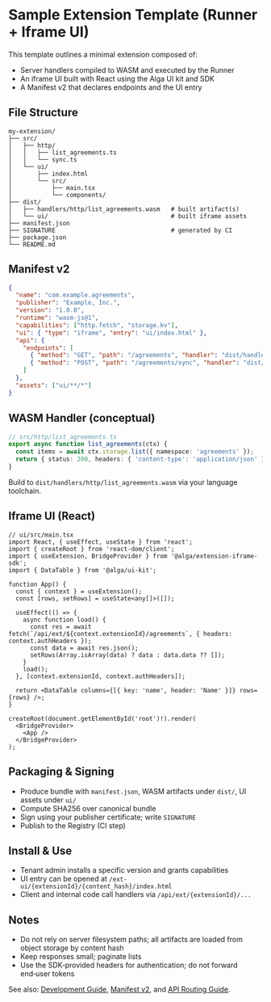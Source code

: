 # Sample Extension Template (Runner + Iframe UI)

This template outlines a minimal extension composed of:
- Server handlers compiled to WASM and executed by the Runner
- An iframe UI built with React using the Alga UI kit and SDK
- A Manifest v2 that declares endpoints and the UI entry

## File Structure

```
my-extension/
├── src/
│   ├── http/
│   │   ├── list_agreements.ts
│   │   └── sync.ts
│   └── ui/
│       ├── index.html
│       └── src/
│           ├── main.tsx
│           └── components/
├── dist/
│   ├── handlers/http/list_agreements.wasm   # built artifact(s)
│   └── ui/                                  # built iframe assets
├── manifest.json
├── SIGNATURE                                # generated by CI
├── package.json
└── README.md
```

## Manifest v2

```json
{
  "name": "com.example.agreements",
  "publisher": "Example, Inc.",
  "version": "1.0.0",
  "runtime": "wasm-js@1",
  "capabilities": ["http.fetch", "storage.kv"],
  "ui": { "type": "iframe", "entry": "ui/index.html" },
  "api": {
    "endpoints": [
      { "method": "GET", "path": "/agreements", "handler": "dist/handlers/http/list_agreements" },
      { "method": "POST", "path": "/agreements/sync", "handler": "dist/handlers/http/sync" }
    ]
  },
  "assets": ["ui/**/*"]
}
```

## WASM Handler (conceptual)

```ts
// src/http/list_agreements.ts
export async function list_agreements(ctx) {
  const items = await ctx.storage.list({ namespace: 'agreements' });
  return { status: 200, headers: { 'content-type': 'application/json' }, body: { data: items } };
}
```

Build to `dist/handlers/http/list_agreements.wasm` via your language toolchain.

## Iframe UI (React)

```tsx
// ui/src/main.tsx
import React, { useEffect, useState } from 'react';
import { createRoot } from 'react-dom/client';
import { useExtension, BridgeProvider } from '@alga/extension-iframe-sdk';
import { DataTable } from '@alga/ui-kit';

function App() {
  const { context } = useExtension();
  const [rows, setRows] = useState<any[]>([]);

  useEffect(() => {
    async function load() {
      const res = await fetch(`/api/ext/${context.extensionId}/agreements`, { headers: context.authHeaders });
      const data = await res.json();
      setRows(Array.isArray(data) ? data : data.data ?? []);
    }
    load();
  }, [context.extensionId, context.authHeaders]);

  return <DataTable columns={[{ key: 'name', header: 'Name' }]} rows={rows} />;
}

createRoot(document.getElementById('root')!).render(
  <BridgeProvider>
    <App />
  </BridgeProvider>
);
```

## Packaging & Signing

- Produce bundle with `manifest.json`, WASM artifacts under `dist/`, UI assets under `ui/`
- Compute SHA256 over canonical bundle
- Sign using your publisher certificate; write `SIGNATURE`
- Publish to the Registry (CI step)

## Install & Use

- Tenant admin installs a specific version and grants capabilities
- UI entry can be opened at `/ext-ui/{extensionId}/{content_hash}/index.html`
- Client and internal code call handlers via `/api/ext/{extensionId}/...`

## Notes

- Do not rely on server filesystem paths; all artifacts are loaded from object storage by content hash
- Keep responses small; paginate lists
- Use the SDK‑provided headers for authentication; do not forward end‑user tokens

See also: [Development Guide](development_guide.md), [Manifest v2](manifest_schema.md), and [API Routing Guide](api-routing-guide.md).
